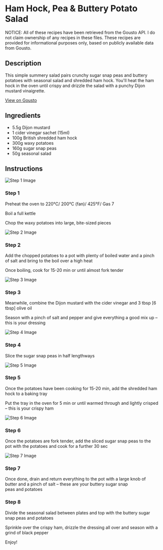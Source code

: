 # Ham Hock, Pea & Buttery Potato Salad

NOTICE: All of these recipes have been retrieved from the Gousto API. I do not claim ownership of any recipes in these files. These recipes are provided for informational purposes only, based on publicly available data from Gousto.

## Description

This simple summery salad pairs crunchy sugar snap peas and buttery potatoes with seasonal salad and shredded ham hock. You'll heat the ham hock in the oven until crispy and drizzle the salad with a punchy Dijon mustard vinaigrette.

[View on Gousto](https://www.gousto.co.uk/recipes/cookbook/ham-hock-pea-buttery-potato-salad)

## Ingredients

- 5.5g Dijon mustard
- 1 cider vinegar sachet (15ml)
- 100g British shredded ham hock
- 300g waxy potatoes
- 160g sugar snap peas
- 50g seasonal salad

## Instructions

![Step 1 Image](https://production-media.gousto.co.uk/cms/recipe-step-image/2190.-step-1-x200.jpg)

### Step 1

Preheat the oven to 220°C/ 200°C (fan)/ 425°F/ Gas 7


Boil a full kettle


Chop the waxy potatoes into large, bite-sized pieces

![Step 2 Image](https://production-media.gousto.co.uk/cms/recipe-step-image/2190.-step-2-x200.jpg)

### Step 2

Add the chopped potatoes to a pot with plenty of boiled water and a pinch of salt and bring to the boil over a high heat


Once boiling, cook for 15-20 min or until almost fork tender

![Step 3 Image](https://production-media.gousto.co.uk/cms/recipe-step-image/2190.-step-3-x200.jpg)

### Step 3

Meanwhile, combine the Dijon mustard with the cider vinegar and 3 tbsp <span class="text-danger">[6 tbsp]</span> olive oil


Season with a pinch of salt and pepper and give everything a good mix up – this is your dressing

![Step 4 Image](https://production-media.gousto.co.uk/cms/recipe-step-image/2190.-step-4-1-x200.jpg)

### Step 4

Slice the sugar snap peas in half lengthways

![Step 5 Image](https://production-media.gousto.co.uk/cms/recipe-step-image/2190.-step-5-x200.jpg)

### Step 5

Once the potatoes have been cooking for 15-20 min, add the shredded ham hock to a baking tray 


Put the tray in the oven for 5 min or until warmed through and lightly crisped – this is your crispy ham

![Step 6 Image](https://production-media.gousto.co.uk/cms/recipe-step-image/2190.-step-6-1-x200.jpg)

### Step 6

<span class="text-highlight">Once the potatoes are fork tender, add the sliced sugar snap peas to the pot with the potatoes and cook for a further 30 sec</span>

![Step 7 Image](https://production-media.gousto.co.uk/cms/recipe-step-image/2190.-step-7-1-x200.jpg)

### Step 7

<span class="text-highlight">Once</span> done, drain and return<span class="text-highlight"> everything</span> to the pot with a large knob of butter and a pinch of salt <span class="text-highlight">– these are your buttery sugar snap peas and potatoes</span>

### Step 8

Divide the seasonal salad between plates and top with the<span class="text-highlight"> buttery sugar snap</span> peas and potatoes


Sprinkle over the crispy ham, drizzle the dressing all over and season with a grind of black pepper


Enjoy!

